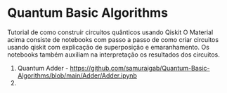 # Quantum Basic Algorithms

Tutorial de como construir circuitos quânticos usando Qiskit 
O Material acima consiste de notebooks com passo a passo de como criar circuitos usando qiskit com explicação de superposição e emaranhamento.
Os notebooks também auxiliam na interpretação os resultados dos circuitos.

1. Quantum Adder - https://github.com/samuraigab/Quantum-Basic-Algorithms/blob/main/Adder/Adder.ipynb
2. 
